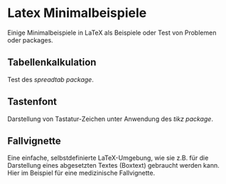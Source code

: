 # Latex Minimalbeispiele
Einige Minimalbeispiele in LaTeX als Beispiele oder Test von Problemen oder packages.

## Tabellenkalkulation
Test des *spreadtab package*.

## Tastenfont
Darstellung von Tastatur-Zeichen unter Anwendung des *tikz package*.

## Fallvignette
Eine einfache, selbstdefinierte LaTeX-Umgebung, wie sie z.B. für die Darstellung eines abgesetzten Textes (Boxtext) gebraucht werden kann. Hier im Beispiel für eine medizinische Fallvignette.

